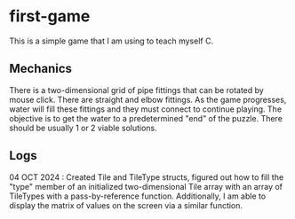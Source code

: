 # first-game

This is a simple game that I am using to teach myself C.

## Mechanics

There is a two-dimensional grid of pipe fittings that can be rotated by mouse click. There are straight and elbow fittings. As the game progresses, water will fill these fittings and they must connect to continue playing. The objective is to get the water to a predetermined "end" of the puzzle. There should be usually 1 or 2 viable solutions.

## Logs

04 OCT 2024 : Created Tile and TileType structs, figured out how to fill the "type" member of an initialized two-dimensional Tile array with an array of TileTypes with a pass-by-reference function. Additionally, I am able to display the matrix of values on the screen via a similar function.  

